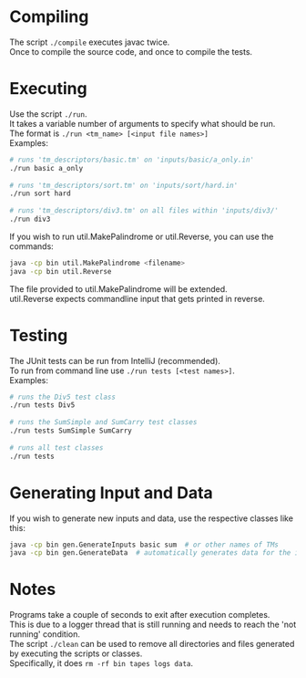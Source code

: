 # Compiling  
The script `./compile` executes javac twice.  
Once to compile the source code, and once to compile the tests.  
  
# Executing  
Use the script `./run`.  
It takes a variable number of arguments to specify what should be run.  
The format is `./run <tm_name> [<input file names>]`  
Examples:  
```bash
# runs 'tm_descriptors/basic.tm' on 'inputs/basic/a_only.in'
./run basic a_only
  
# runs 'tm_descriptors/sort.tm' on 'inputs/sort/hard.in'
./run sort hard
  
# runs 'tm_descriptors/div3.tm' on all files within 'inputs/div3/'
./run div3 
```  
  
If you wish to run util.MakePalindrome or util.Reverse, you can use the commands:  
```bash
java -cp bin util.MakePalindrome <filename>
java -cp bin util.Reverse
```  
The file provided to util.MakePalindrome will be extended.  
util.Reverse expects commandline input that gets printed in reverse.  
  
# Testing  
The JUnit tests can be run from IntelliJ (recommended).  
To run from command line use `./run tests [<test names>]`.  
Examples:  
```bash
# runs the Div5 test class
./run tests Div5
  
# runs the SumSimple and SumCarry test classes
./run tests SumSimple SumCarry
  
# runs all test classes
./run tests 
```  
  
# Generating Input and Data  
If you wish to generate new inputs and data, use the respective classes like this:
```bash
java -cp bin gen.GenerateInputs basic sum  # or other names of TMs
java -cp bin gen.GenerateData  # automatically generates data for the inputs in folder gen.
```  
  
# Notes  
Programs take a couple of seconds to exit after execution completes.  
This is due to a logger thread that is still running and needs to reach the 'not running' condition.  
The script `./clean` can be used to remove all directories and files generated by executing the scripts or classes.  
Specifically, it does `rm -rf bin tapes logs data`.  